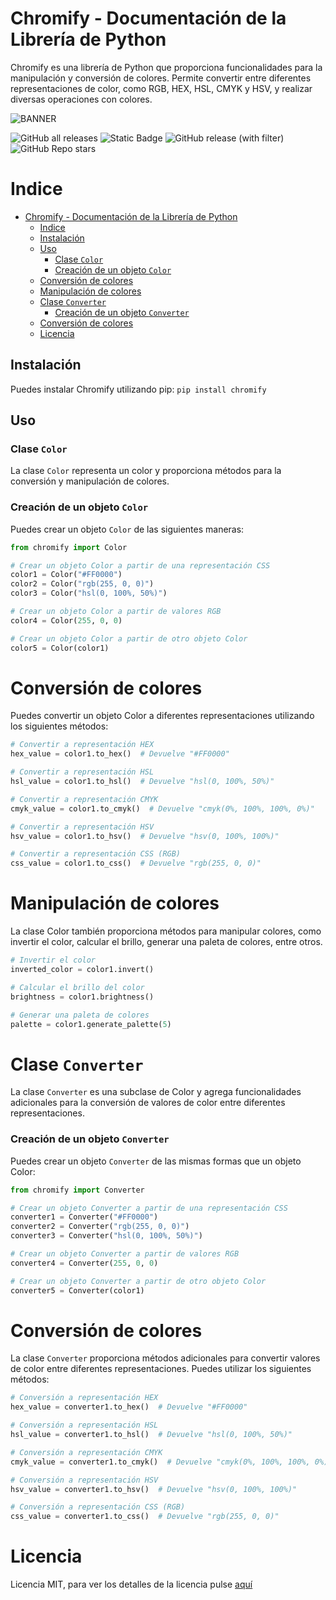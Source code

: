 # Chromify - Documentación de la Librería de Python

Chromify es una librería de Python que proporciona funcionalidades para la manipulación y conversión de colores. Permite convertir entre diferentes representaciones de color, como RGB, HEX, HSL, CMYK y HSV, y realizar diversas operaciones con colores.

![BANNER](https://github.com/plaraje/chromify/assets/61209614/e4906631-4315-4923-83de-df161fcc1bae)


![GitHub all releases](https://img.shields.io/github/downloads/plaraje/chromify/total?style=plastic&logo=GitHub&label=Descargas&color=%2300FF00)   ![Static Badge](https://img.shields.io/badge/Licencia-MIT-green?style=plastic&logo=MIT&label=License&color=%2300FF00)   ![GitHub release (with filter)](https://img.shields.io/github/v/release/plaraje/chromify?style=plastic&logo=GitHub&label=Relase&color=%23ff0000)   ![GitHub Repo stars](https://img.shields.io/github/stars/plaraje/chromify?style=plastic&logo=GitHub&label=Estrellas&color=%23ffff00)

# Indice
- [Chromify - Documentación de la Librería de Python](#chromify---documentaci-n-de-la-librer-a-de-python)
  * [Indice](#Indice)
  * [Instalación](#instalación)
  * [Uso](#uso)
    + [Clase `Color`](#clase-color)
    + [Creación de un objeto `Color`](#creación-de-un-objeto-color)
  * [Conversión de colores](#conversión-de-colores)
  * [Manipulación de colores](#manipulación-de-colores)
  * [Clase `Converter`](#clase-converter)
    + [Creación de un objeto `Converter`](#creación-de-un-objeto-converter)
  * [Conversión de colores](#conversión-de-colores)
  * [Licencia](#licencia)

## Instalación

Puedes instalar Chromify utilizando pip: `pip install chromify`


## Uso

### Clase `Color`

La clase `Color` representa un color y proporciona métodos para la conversión y manipulación de colores.

### Creación de un objeto `Color`

Puedes crear un objeto `Color` de las siguientes maneras:

```python
from chromify import Color

# Crear un objeto Color a partir de una representación CSS
color1 = Color("#FF0000")
color2 = Color("rgb(255, 0, 0)")
color3 = Color("hsl(0, 100%, 50%)")

# Crear un objeto Color a partir de valores RGB
color4 = Color(255, 0, 0)

# Crear un objeto Color a partir de otro objeto Color
color5 = Color(color1)
```
# Conversión de colores
Puedes convertir un objeto Color a diferentes representaciones utilizando los siguientes métodos:
```python
# Convertir a representación HEX
hex_value = color1.to_hex()  # Devuelve "#FF0000"

# Convertir a representación HSL
hsl_value = color1.to_hsl()  # Devuelve "hsl(0, 100%, 50%)"

# Convertir a representación CMYK
cmyk_value = color1.to_cmyk()  # Devuelve "cmyk(0%, 100%, 100%, 0%)"

# Convertir a representación HSV
hsv_value = color1.to_hsv()  # Devuelve "hsv(0, 100%, 100%)"

# Convertir a representación CSS (RGB)
css_value = color1.to_css()  # Devuelve "rgb(255, 0, 0)"
```

# Manipulación de colores
La clase Color también proporciona métodos para manipular colores, como invertir el color, calcular el brillo, generar una paleta de colores, entre otros.
```python
# Invertir el color
inverted_color = color1.invert()

# Calcular el brillo del color
brightness = color1.brightness()

# Generar una paleta de colores
palette = color1.generate_palette(5)
```
# Clase `Converter`
La clase `Converter` es una subclase de Color y agrega funcionalidades adicionales para la conversión de valores de color entre diferentes representaciones.

### Creación de un objeto `Converter`
Puedes crear un objeto `Converter` de las mismas formas que un objeto Color:

```python
from chromify import Converter

# Crear un objeto Converter a partir de una representación CSS
converter1 = Converter("#FF0000")
converter2 = Converter("rgb(255, 0, 0)")
converter3 = Converter("hsl(0, 100%, 50%)")

# Crear un objeto Converter a partir de valores RGB
converter4 = Converter(255, 0, 0)

# Crear un objeto Converter a partir de otro objeto Color
converter5 = Converter(color1)
```
# Conversión de colores
La clase `Converter` proporciona métodos adicionales para convertir valores de color entre diferentes representaciones. Puedes utilizar los siguientes métodos:

```python
# Conversión a representación HEX
hex_value = converter1.to_hex()  # Devuelve "#FF0000"

# Conversión a representación HSL
hsl_value = converter1.to_hsl()  # Devuelve "hsl(0, 100%, 50%)"

# Conversión a representación CMYK
cmyk_value = converter1.to_cmyk()  # Devuelve "cmyk(0%, 100%, 100%, 0%)"

# Conversión a representación HSV
hsv_value = converter1.to_hsv()  # Devuelve "hsv(0, 100%, 100%)"

# Conversión a representación CSS (RGB)
css_value = converter1.to_css()  # Devuelve "rgb(255, 0, 0)"
```

# Licencia
Licencia MIT, para ver los detalles de la licencia pulse [aquí](LICENSE)
